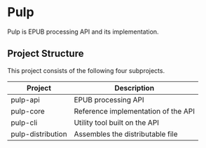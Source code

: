 
# Pulp

Pulp is EPUB processing API and its implementation.

## Project Structure

This project consists of the following four subprojects.

Project           |Description
------------------|-------------------------------------
pulp-api          |EPUB processing API
pulp-core         |Reference implementation of the API
pulp-cli          |Utility tool built on the API
pulp-distribution |Assembles the distributable file

